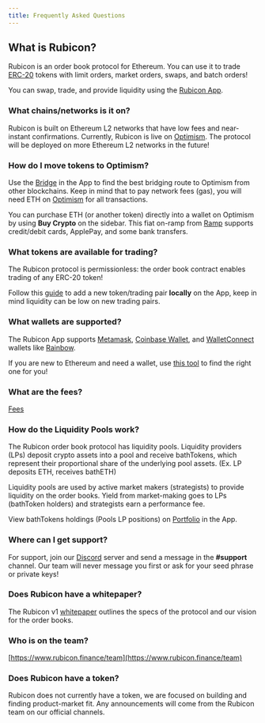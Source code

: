 ```yaml
---
title: Frequently Asked Questions
---
```


## What is Rubicon?

Rubicon is an order book protocol for Ethereum. You can use it to trade [ERC-20](https://ethereum.org/en/developers/docs/standards/tokens/erc-20/) tokens with limit orders, market orders, swaps, and batch orders!

You can swap, trade, and provide liquidity using the [Rubicon App](https://app.rubicon.finance/).

### What chains/networks is it on?

Rubicon is built on Ethereum L2 networks that have low fees and near-instant confirmations. Currently, Rubicon is live on [Optimism](https://www.optimism.io/). The protocol will be deployed on more Ethereum L2 networks in the future!

### How do I move tokens to Optimism?

Use the [Bridge](https://app.rubicon.finance/bridge) in the App to find the best bridging route to Optimism from other blockchains. Keep in mind that to pay network fees (gas), you will need ETH on [Optimism](https://www.optimism.io/) for all transactions.

You can purchase ETH (or another token) directly into a wallet on Optimism by using **Buy Crypto** on the sidebar. This fiat on-ramp from [Ramp](https://ramp.network/) supports credit/debit cards, ApplePay, and some bank transfers.

### What tokens are available for trading?

The Rubicon protocol is permissionless: the order book contract enables trading of any ERC-20 token!

Follow this [guide](/docs/guides/trade/adding-a-trading-pair) to add a new token/trading pair **locally** on the App, keep in mind liquidity can be low on new trading pairs.

### What wallets are supported?

The Rubicon App supports [Metamask](https://metamask.io/), [Coinbase Wallet](https://www.coinbase.com/wallet), and [WalletConnect](https://walletconnect.com/) wallets like [Rainbow](https://rainbow.me/).

If you are new to Ethereum and need a wallet, use [this tool](https://ethereum.org/en/wallets/find-wallet/) to find the right one for you!

### What are the fees?

[Fees](/docs/guides/trade/fees)

### How do the Liquidity Pools work?

The Rubicon order book protocol has liquidity pools. Liquidity providers (LPs) deposit crypto assets into a pool and receive bathTokens, which represent their proportional share of the underlying pool assets. 
(Ex. LP deposits ETH, receives bathETH)

Liquidity pools are used by active market makers (strategists) to provide liquidity on the order books. Yield from market-making goes to LPs (bathToken holders) and strategists earn a performance fee.

View bathTokens holdings (Pools LP positions) on [Portfolio](https://app.rubicon.finance/portfolio) in the App.

### Where can I get support?

For support, join our [Discord](https://discord.com/invite/E7pS24J) server and send a message in the **#support** channel. Our team will never message you first or ask for your seed phrase or private keys!

### Does Rubicon have a whitepaper?

The Rubicon v1 [whitepaper](https://github.com/RubiconDeFi/rubicon-protocol-v1/blob/master/Rubicon%20v1%20Whitepaper.pdf) outlines the specs of the protocol and our vision for the order books.

### Who is on the team?

[https://www.rubicon.finance/team](https://www.rubicon.finance/team)

### Does Rubicon have a token?

Rubicon does not currently have a token, we are focused on building and finding product-market fit. Any announcements will come from the Rubicon team on our official channels.
